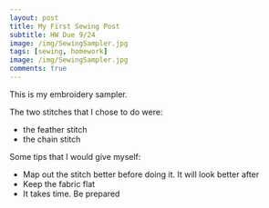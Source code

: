```yaml
---
layout: post
title: My First Sewing Post
subtitle: HW Due 9/24
image: /img/SewingSampler.jpg
tags: [sewing, homework]
image: /img/SewingSampler.jpg
comments: true
---
```


This is my embroidery sampler. 

The two stitches that I chose to do were: 
- the feather stitch
- the chain stitch

Some tips that I would give myself:
- Map out the stitch better before doing it. It will look better after
- Keep the fabric flat
- It takes time. Be prepared




